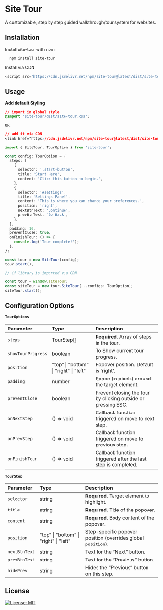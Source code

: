 
# Site Tour

A customizable, step by step guided walkthrough/tour system for websites.


## Installation

Install site-tour with npm

```bash
  npm install site-tour
```

Install via CDN

```javascript
<script src="https://cdn.jsdelivr.net/npm/site-tour@latest/dist/site-tour.iife.js"></script>
```

## Usage

**Add default Styling**

```css
// import in global style 
@import 'site-tour/dist/site-tour.css';

OR 

// add it via CDN
<link href="https://cdn.jsdelivr.net/npm/site-tour@latest/dist/site-tour.css" rel="stylesheet" type="text/css" />
```

```ts
import { SiteTour, TourOption } from 'site-tour';

const config: TourOption = {
  steps: [
    {
      selector: '.start-button',
      title: 'Start Here',
      content: 'Click this button to begin.',
    },
    {
      selector: '#settings',
      title: 'Settings Panel',
      content: 'This is where you can change your preferences.',
      position: 'right',
      nextBtnText: 'Continue',
      prevBtnText: 'Go Back',
    },
  ],
  padding: 10,
  preventClose: true,
  onFinishTour: () => {
    console.log('Tour complete!');
  },
};

const tour = new SiteTour(config);
tour.start();
```

```ts
// if library is imported via CDN

const tour = window.siteTour;
const siteTour = new tour.SiteTour(...configs: TourOption);
siteTour.start();
```

## Configuration Options

**`TourOptions`**

| Parameter | Type     | Description                |
| :-------- | :------- | :------------------------- |
| `steps` | TourStep[] | **Required**. Array of steps in the tour. |
| `showTourProgress` | boolean | To Show current tour progress. |
| `position` | "top" \| "bottom" \| "right" \| "left" | Popover position. Default is 'right'. |
| `padding` | number | Space (in pixels) around the target element. |
| `preventClose` | boolean | Prevent closing the tour by clicking outside or pressing ESC. |
| `onNextStep` | () => void | Callback function triggered on move to next step. |
| `onPrevStep` | () => void | Callback function triggered on move to previous step. |
| `onFinishTour` | () => void | Callback function triggered after the last step is completed. |


**`TourStep`**

| Parameter | Type     | Description                       |
| :-------- | :------- | :-------------------------------- |
| `selector`      | string | **Required**. Target element to highlight. |
| `title`      | string | **Required**. Title of the popover. |
| `content`      | string | **Required**. Body content of the popover. |
| `position` | "top" \| "bottom" \| "right" \| "left" | 	Step-specific popover position (overrides global `position`). |
| `nextBtnText`      | string | Text for the “Next” button. |
| `prevBtnText`      | string | Text for the “Previous” button. |
| `hidePrev`      | string | 	Hides the “Previous” button on this step. |

## License

[![License: MIT](https://img.shields.io/badge/License-MIT-yellow.svg)](https://choosealicense.com/licenses/mit/) 

